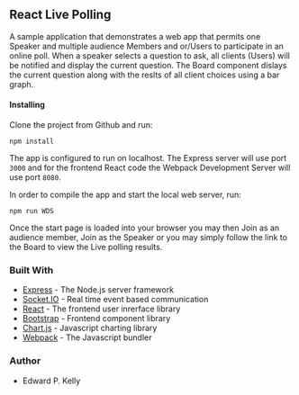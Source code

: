 ## React Live Polling

A sample application that demonstrates a web app that permits one Speaker and multiple audience Members and or/Users to participate in an online poll. When a speaker selects a question to ask, all clients (Users) will be notified and display the current question. The Board component dislays the current question along with the reslts of all client choices using a bar graph.

#### Installing
Clone the project from Github and run:
```
npm install
```
The app is configured to run on localhost. The Express server will use port `3000` and for the frontend React code the Webpack Development Server will use port `8080`. 

In order to compile the app and start the local web server, run:
```
npm run WDS
```
Once the start page is loaded into your browser you may then Join as an audience member, Join as the Speaker or you may simply follow the link to the Board to view the Live polling results. 

### Built With
* [Express](https://expressjs.com/) - The Node.js server framework
* [Socket.IO](https://socket.io/) - Real time event based communication
* [React](https://reactjs.org/) - The frontend user inrerface library
* [Bootstrap](https://getbootstrap.com/) - Frontend component library
* [Chart.js](https://www.chartjs.org/) - Javascript charting library
* [Webpack](https://webpack.js.org/) - The Javascript bundler

### Author 
* Edward P. Kelly
